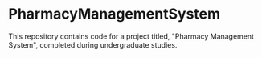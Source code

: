# PharmacyManagementSystem

This repository contains code for a project titled, "Pharmacy Management System", completed during undergraduate studies.
